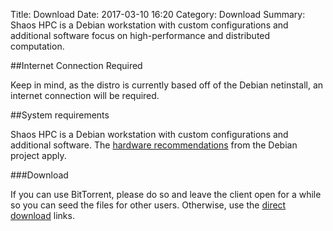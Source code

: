Title: Download
Date: 2017-03-10 16:20
Category: Download
Summary: Shaos HPC is a Debian workstation with custom configurations and additional software focus on high-performance and distributed computation.


##Internet Connection Required

Keep in mind, as the distro is currently based off of the Debian netinstall, an internet connection will be required.

##System requirements

Shaos HPC is a Debian workstation with custom configurations and additional software. The [hardware recommendations](https://www.debian.org/releases/jessie/amd64/ch03s04.html.en) from the Debian project apply.

###Download

If you can use BitTorrent, please do so and leave the client open for a while so you can seed the files for other users. Otherwise, use the [direct download](https://shaos.ws/images/shaos-3.17-amd64.iso) links.
